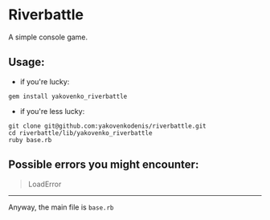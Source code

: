 # Riverbattle
A simple console game.

## Usage:

* if you're lucky:
```
gem install yakovenko_riverbattle
```

* if you're less lucky:
```
git clone git@github.com:yakovenkodenis/riverbattle.git
cd riverbattle/lib/yakovenko_riverbattle
ruby base.rb
```

## Possible errors you might encounter:

> LoadError

--------------------

Anyway, the main file is `base.rb`

